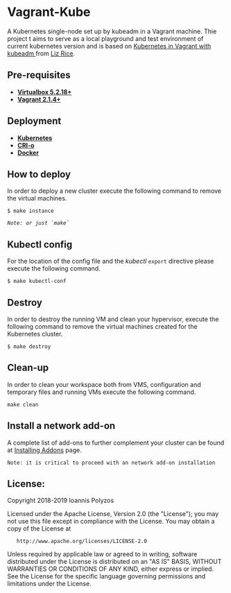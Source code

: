 # Vagrant-Kube

A Kubernetes single-node set up by kubeadm in a Vagrant machine. Thie project t aims to serve as a local playground and test environment of current kubernetes version and is based on [Kubernetes in Vagrant with kubeadm
](https://medium.com/@lizrice/kubernetes-in-vagrant-with-kubeadm-21979ded6c63) from [Liz Rice](https://medium.com/@lizrice).

## Pre-requisites
 * **[Virtualbox 5.2.18+](https://www.virtualbox.org)**
 * **[Vagrant 2.1.4+](https://www.vagrantup.com)**

## Deployment 
 * **[Kubernetes](https://kubernetes.io)** 
 * **[CRI-o](https://cri-o.io/)** 
 * **[Docker](https://docker.io)**

## How to deploy
In order to deploy a new cluster execute the following command to remove the virtual machines.
```
$ make instance
```

_``
Note:
    or just `make`
``_

## Kubectl config

For the location of the config file and the _kubectl_ `export` directive please execute the following command.
```
$ make kubectl-conf
```

## Destroy

In order to destroy the running VM and clean your hypervisor, execute the following command to remove the virtual machines created for the Kubernetes cluster.
```
$ make destroy
```

## Clean-up

In order to clean your workspace both from VMS, configuration and temporary files and running VMs execute the following command.
```
make clean
```

## Install a network add-on

A complete list of add-ons to further complement your cluster can be found at [Installing Addons](https://kubernetes.io/docs/concepts/cluster-administration/addons/) page. 

``
Note:
    it is critical to proceed with an network add-on installation
``


##  License:

   Copyright 2018-2019 Ioannis Polyzos

   Licensed under the Apache License, Version 2.0 (the "License");
   you may not use this file except in compliance with the License.
   You may obtain a copy of the License at

       http://www.apache.org/licenses/LICENSE-2.0

   Unless required by applicable law or agreed to in writing, software
   distributed under the License is distributed on an "AS IS" BASIS,
   WITHOUT WARRANTIES OR CONDITIONS OF ANY KIND, either express or implied.
   See the License for the specific language governing permissions and
   limitations under the License.
